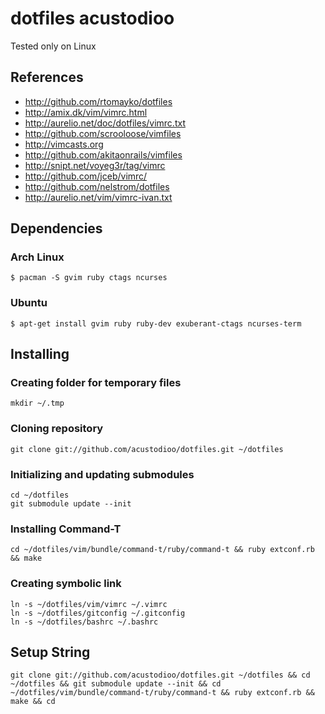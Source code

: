 # dotfiles acustodioo

Tested only on Linux

## References

* http://github.com/rtomayko/dotfiles
* http://amix.dk/vim/vimrc.html
* http://aurelio.net/doc/dotfiles/vimrc.txt
* http://github.com/scrooloose/vimfiles
* http://vimcasts.org
* http://github.com/akitaonrails/vimfiles
* http://snipt.net/voyeg3r/tag/vimrc
* http://github.com/jceb/vimrc/
* http://github.com/nelstrom/dotfiles
* http://aurelio.net/vim/vimrc-ivan.txt

## Dependencies

### Arch Linux

	$ pacman -S gvim ruby ctags ncurses

### Ubuntu

	$ apt-get install gvim ruby ruby-dev exuberant-ctags ncurses-term

## Installing

### Creating folder for temporary files

	mkdir ~/.tmp

### Cloning repository

	git clone git://github.com/acustodioo/dotfiles.git ~/dotfiles

### Initializing and updating submodules

	cd ~/dotfiles
	git submodule update --init

### Installing Command-T

	cd ~/dotfiles/vim/bundle/command-t/ruby/command-t && ruby extconf.rb && make

### Creating symbolic link

	ln -s ~/dotfiles/vim/vimrc ~/.vimrc
	ln -s ~/dotfiles/gitconfig ~/.gitconfig 
	ln -s ~/dotfiles/bashrc ~/.bashrc

## Setup String

	git clone git://github.com/acustodioo/dotfiles.git ~/dotfiles && cd ~/dotfiles && git submodule update --init && cd ~/dotfiles/vim/bundle/command-t/ruby/command-t && ruby extconf.rb && make && cd
